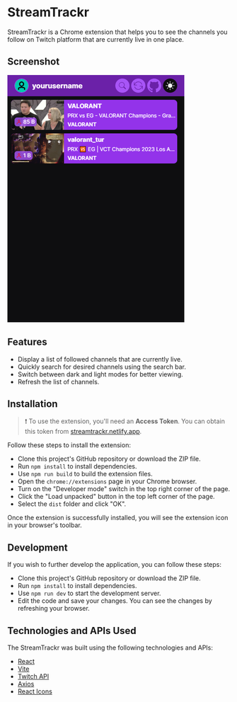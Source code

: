 # StreamTrackr

StreamTrackr is a Chrome extension that helps you to see the channels you follow on Twitch platform that are currently live in one place.

## Screenshot

![Screenshot of extension](./public/images/screenshot.png)

## Features

- Display a list of followed channels that are currently live.
- Quickly search for desired channels using the search bar.
- Switch between dark and light modes for better viewing.
- Refresh the list of channels.

## Installation

> ❗ To use the extension, you'll need an **Access Token**. You can obtain this token from [streamtrackr.netlify.app](https://streamtrackr.netlify.app/).

Follow these steps to install the extension:

- Clone this project's GitHub repository or download the ZIP file.
- Run `npm install` to install dependencies.
- Use `npm run build` to build the extension files.
- Open the `chrome://extensions` page in your Chrome browser.
- Turn on the "Developer mode" switch in the top right corner of the page.
- Click the "Load unpacked" button in the top left corner of the page.
- Select the `dist` folder and click "OK".

Once the extension is successfully installed, you will see the extension icon in your browser's toolbar.

## Development

If you wish to further develop the application, you can follow these steps:

- Clone this project's GitHub repository or download the ZIP file.
- Run `npm install` to install dependencies.
- Use `npm run dev` to start the development server.
- Edit the code and save your changes. You can see the changes by refreshing your browser.

## Technologies and APIs Used

The StreamTrackr was built using the following technologies and APIs:

- [React](https://react.dev/)
- [Vite](https://vitejs.dev/)
- [Twitch API](https://dev.twitch.tv/docs/api/)
- [Axios](https://axios-http.com/docs/intro)
- [React Icons](https://www.npmjs.com/package/react-icons)
